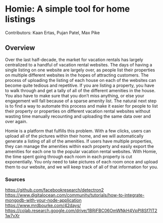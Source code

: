# Homie: A simple tool for home listings
Contributors: Kaan Ertas, Pujan Patel, Max Pike

## Overview
Over the last half-decade, the market for vacation rentals has largely centralized to a handful of vacation rental websites. The days of having a single listing on one website are largely over, as people list their properties on multiple different websites in the hopes of attracting customers.  The process of uploading the listing of each house on each of the websites can become quite tedious and repetitive.  If you are listing a property, you have to walk through and get a tally of all of the different amenities in the house. You also have to make sure that you don’t miss anything, or else your engagement will fall because of a sparse amenity list.  The natural next step is to find a way to automate this process and make it easier for people to list their property or properties on different vacation rental websites without wasting time manually recounting and uploading the same data over and over again.

Homie is a platform that fulfills this problem. With a few clicks, users can upload all of the pictures within their home, and we will automatically generate a listing of all of the amenities.  If users have multiple properties, they can manage the amenities within each property and easily export the amenities for each one to the popular vacation rental websites.  With Homie, the time spent going through each room in each property is cut exponentially. You only need to take pictures of each room once and upload them to our website, and we will keep track of all of that information for you.

### Sources
https://github.com/facebookresearch/detectron2 <br />
https://www.digitalocean.com/community/tutorials/how-to-integrate-mongodb-with-your-node-application <br />
https://www.mrdbourke.com/42days/ <br />
https://colab.research.google.com/drive/1BRiFBC06OmWNkH4VpPl8Sf7IT21w7vXr <br />


